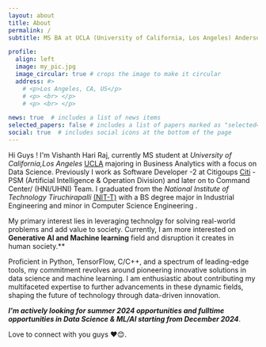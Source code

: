 ```yaml
---
layout: about
title: About
permalink: /
subtitle: MS BA at UCLA (University of California, Los Angeles) Anderson School of Management

profile:
  align: left
  image: my_pic.jpg
  image_circular: true # crops the image to make it circular
  address: #>
    # <p>Los Angeles, CA, US</p>
    # <p> <br> </p>
    # <p> <br> </p>

news: true  # includes a list of news items
selected_papers: false # includes a list of papers marked as "selected={true}"
social: true  # includes social icons at the bottom of the page
---
```


Hi Guys ! I'm Vishanth Hari Raj, currently MS student at *University of California,Los Angeles* [UCLA](https://www.ucla.edu/) majoring in Business Analytics with a focus on Data Science. Previously I work as Software Developer -2 at Citigoups [Citi](http://www.citi.com) - PSM (Artificial Intelligence & Operation Division) and later on to Command Center/ (HNI/UHNI) Team. I graduated from the *National Institute of Technology Tiruchirapalli* [(NIT-T)](https://www.nitt.edu/) with a BS degree major in Industrial Engineering and minor in Computer Science Engineering . 

My primary interest lies in leveraging technolgy for solving real-world problems and add value to society. Currently, I am more interested on **Generative AI and Machine learning** field and disruption it creates in human society.**
 
Proficient in Python, TensorFlow, C/C++, and a spectrum of leading-edge tools, my commitment revolves around pioneering innovative solutions in data science and machine learning. I am enthusiastic about contributing my multifaceted expertise to further advancements in these dynamic fields, shaping the future of technology through data-driven innovation.

 <!-- worked across various domains in Machine Learning including Natural Language Processing, Reinforement Learning, Continual Learning, and Adversarial ML. Through multiple internships and projects, I've developed a deep understanding of various AI/ML concepts and tools.  -->

***I'm actively looking for summer 2024 opportunities and fulltime opportunities in Data Science & ML/AI starting from December 2024***.  

Love to connect with you guys ❤️😊.

